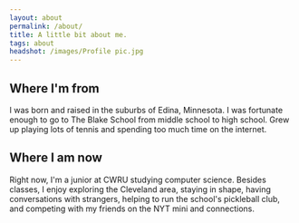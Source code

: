 ```yaml
---
layout: about
permalink: /about/
title: A little bit about me.
tags: about
headshot: /images/Profile pic.jpg
---
```


## Where I'm from
I was born and raised in the suburbs of Edina, Minnesota. I was fortunate enough to go to The Blake School from middle school to high school. Grew up playing lots of tennis and spending too much time on the internet. 

## Where I am now
Right now, I'm a junior at CWRU studying computer science. Besides classes, I enjoy exploring the Cleveland area, staying in shape, having conversations with strangers, helping to run the school's pickleball club, and competing with my friends on the NYT mini and connections.
